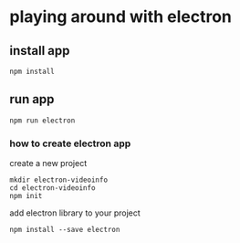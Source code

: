 # playing around with electron

## install app

	npm install

## run app

	npm run electron

### how to create electron app

create a new project

	mkdir electron-videoinfo
	cd electron-videoinfo
	npm init
	
add electron library to your project

	npm install --save electron
	

